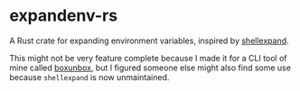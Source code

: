 # expandenv-rs

A Rust crate for expanding environment variables, inspired by [shellexpand](https://github.com/netvl/shellexpand).

This might not be very feature complete because I made it for a CLI tool of mine called [boxunbox](https://github.com/dablenparty/boxunbox), but I figured someone else might also find some use because `shellexpand` is now unmaintained.
